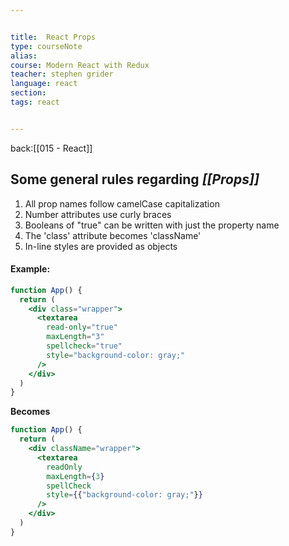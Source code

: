 ```yaml
---


title:  React Props
type: courseNote
alias:
course: Modern React with Redux
teacher: stephen grider
language: react
section: 
tags: react


---
```

back:[[015 - React]]

## Some general rules regarding *[[Props]]*

1. All prop names follow camelCase capitalization
2. Number attributes use curly braces
3. Booleans of "true" can be written with just the property name
4. The 'class' attribute becomes 'className'
5. In-line styles are provided as objects


#### Example:

```jsx
function App() {
  return (
    <div class="wrapper">
      <textarea
        read-only="true"
        maxLength="3"
        spellcheck="true"
        style="background-color: gray;"
	  />
    </div>
  )
}
```

**Becomes**

```jsx
function App() {
  return (
    <div className="wrapper">
      <textarea
        readOnly
        maxLength={3}
        spellCheck
        style={{"background-color: gray;"}}
	  />
    </div>
  )
}
```






